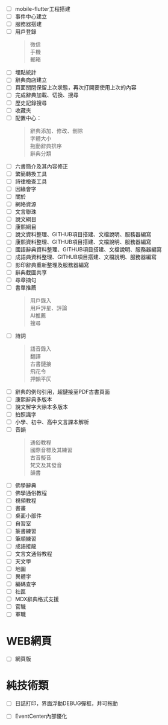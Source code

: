 - [ ] mobile-flutter工程搭建
- [ ] 事件中心建立
- [ ] 服務器搭建
- [ ] 用戶登錄  
  > 微信  
  > 手機  
  > 郵箱  
- [ ] 埋點統計
- [ ] 辭典商店建立
- [ ] 頁面關閉保留上次狀態，再次打開要使用上次的內容
- [ ] 完成辭典加載、切換、搜尋
- [ ] 歷史記錄搜尋
- [ ] 收藏夾
- [ ] 配置中心：
  > 辭典添加、修改、刪除  
  > 字體大小  
  > 拖動辭典排序  
  > 辭典分類  
- [ ] 六書簡介及其內容修正
- [ ] 繁簡轉換工具
- [ ] 詩律檢查工具
- [ ] 因緣會字
- [ ] 關於
- [ ] 網絡資源
- [ ] 文言聯珠
- [ ] 說文綱目
- [ ] 康熙綱目
- [ ] 說文資料整理、GITHUB項目搭建、文檔說明、服務器編寫
- [ ] 康熙資料整理、GITHUB項目搭建、文檔說明、服務器編寫
- [ ] 國語辭典資料整理、GITHUB項目搭建、文檔說明、服務器編寫
- [ ] 成語典資料整理、GITHUB項目搭建、文檔說明、服務器編寫
- [ ] 影印辭典重新整理及服務器編寫
- [ ] 辭典截圖共享
- [ ] 尋章摘句
- [ ] 書單推薦
  > 用戶錄入  
  > 用戶評星、評論  
  > AI推薦  
  > 搜尋  
- [ ] 詩詞
  > 語音錄入  
  > 翻譯  
  > 古書鏈接  
  > 飛花令  
  > 押韻平仄  
- [ ] 辭典的例句引用，超鏈接至PDF古書頁面
- [ ] 康熙辭典多版本
- [ ] 說文解字大徐本多版本
- [ ] 拍照識字 
- [ ] 小學、初中、高中文言課本解析
- [ ] 音韻
  > 通俗教程  
  > 國際音標及其練習  
  > 古音擬音  
  > 梵文及其發音  
  > 韻書  
- [ ] 佛學辭典
- [ ] 佛學通俗教程
- [ ] 視頻教程
- [ ] 書畫
- [ ] 桌面小部件
- [ ] 自習室
- [ ] 篆書練習
- [ ] 筆順練習
- [ ] 成語接龍
- [ ] 文言文通俗教程
- [ ] 天文學
- [ ] 地圖
- [ ] 異體字
- [ ] 編碼查字
- [ ] 社區
- [ ] MDX辭典格式支援
- [ ] 官職
- [ ] 軍職
  
# WEB網頁
- [ ] 網頁版

# 純技術類
- [ ] 日誌打印，界面浮動DEBUG彈框，并可拖動
- [ ] EventCenter內部優化

